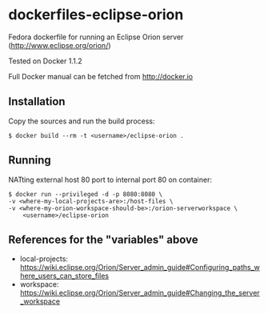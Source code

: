 dockerfiles-eclipse-orion
========================

Fedora dockerfile for running an Eclipse Orion server (http://www.eclipse.org/orion/)

Tested on Docker 1.1.2

Full Docker manual can be fetched from http://docker.io

Installation
----

Copy the sources and run the build process:

    $ docker build --rm -t <username>/eclipse-orion .

Running
----

NATting external host 80 port to internal port 80 on container:

    $ docker run --privileged -d -p 8080:8080 \
	-v <where-my-local-projects-are>:/host-files \
	-v <where-my-orion-workspace-should-be>:/orion-serverworkspace \
    	<username>/eclipse-orion

References for the "variables" above
-----

* local-projects: https://wiki.eclipse.org/Orion/Server_admin_guide#Configuring_paths_where_users_can_store_files
* workspace: https://wiki.eclipse.org/Orion/Server_admin_guide#Changing_the_server_workspace


